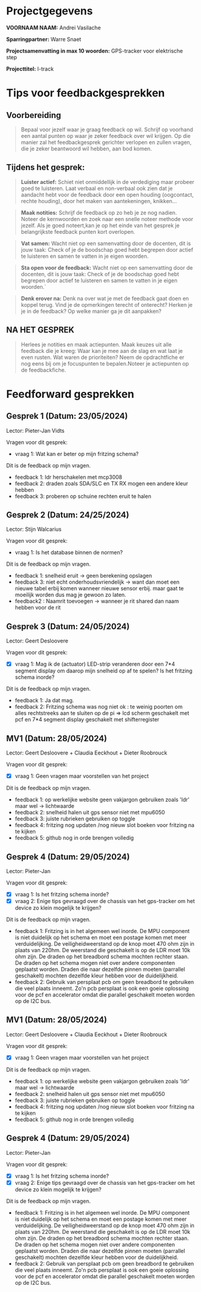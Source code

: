 # Projectgegevens

**VOORNAAM NAAM:** Andrei Vasilache

**Sparringpartner:** Warre Snaet

**Projectsamenvatting in max 10 woorden:** GPS-tracker voor elektrische step

**Projecttitel:** I-track

# Tips voor feedbackgesprekken

## Voorbereiding

> Bepaal voor jezelf waar je graag feedback op wil. Schrijf op voorhand een aantal punten op waar je zeker feedback over wil krijgen. Op die manier zal het feedbackgesprek gerichter verlopen en zullen vragen, die je zeker beantwoord wil hebben, aan bod komen.

## Tijdens het gesprek:

> **Luister actief:** Schiet niet onmiddellijk in de verdediging maar probeer goed te luisteren. Laat verbaal en non-verbaal ook zien dat je aandacht hebt voor de feedback door een open houding (oogcontact, rechte houding), door het maken van aantekeningen, knikken...

> **Maak notities:** Schrijf de feedback op zo heb je ze nog nadien. Noteer de kernwoorden en zoek naar een snelle noteer methode voor jezelf. Als je goed noteert,kan je op het einde van het gesprek je belangrijkste feedback punten kort overlopen.

> **Vat samen:** Wacht niet op een samenvatting door de docenten, dit is jouw taak: Check of je de boodschap goed hebt begrepen door actief te luisteren en samen te vatten in je eigen woorden.

> **Sta open voor de feedback:** Wacht niet op een samenvatting door de docenten, dit is jouw taak: Check of je de boodschap goed hebt begrepen door actief te luisteren en samen te vatten in je eigen woorden.`

> **Denk erover na:** Denk na over wat je met de feedback gaat doen en koppel terug. Vind je de opmerkingen terecht of onterecht? Herken je je in de feedback? Op welke manier ga je dit aanpakken?

## NA HET GESPREK

> Herlees je notities en maak actiepunten. Maak keuzes uit alle feedback die je kreeg: Waar kan je mee aan de slag en wat laat je even rusten. Wat waren de prioriteiten? Neem de opdrachtfiche er nog eens bij om je focuspunten te bepalen.Noteer je actiepunten op de feedbackfiche.

# Feedforward gesprekken

## Gesprek 1 (Datum: 23/05/2024)

Lector: Pieter-Jan Vidts

Vragen voor dit gesprek: 

- vraag 1: Wat kan er beter op mijn fritzing schema?

Dit is de feedback op mijn vragen.

- feedback 1: ldr herschakelen met mcp3008
- feedback 2: draden zoals SDA/SLC en TX RX mogen een andere kleur hebben
- feedback 3: proberen op schuine rechten eruit te halen



## Gesprek 2 (Datum: 24/25/2024)

Lector: Stijn Walcarius

Vragen voor dit gesprek:

- vraag 1: Is het database binnen de normen?

Dit is de feedback op mijn vragen.

- feedback 1: snelheid eruit -> geen berekening opslagen
- feedback 3: niet echt onderhoudsvriendelijk -> want dan moet een nieuwe tabel erbij komen wanneer nieuwe sensor erbij. maar gaat te moeilijk worden dus mag je gewoon zo laten. 
- feedback2 : Naamrit toevoegen -> wanneer je rit shared dan naam hebben voor de rit

## Gesprek 3 (Datum: 24/05/2024)

Lector: Geert Desloovere 

Vragen voor dit gesprek:

- [x] vraag 1:  Mag ik de (actuator) LED-strip veranderen door een 7*4 segment display om daarop mijn snelheid op af te spelen? Is het fritzing schema inorde?

Dit is de feedback op mijn vragen.

- feedback 1: Ja dat mag.
- feedback 2: Fritzing schema was nog niet ok : te weinig poorten om alles rechtstreeks aan te sluiten op de pi => lcd scherm geschakelt met pcf en 7*4 segment display geschakelt met shifterregister


## MV1 (Datum: 28/05/2024)

Lector: Geert Desloovere + Claudia Eeckhout + Dieter Roobrouck

Vragen voor dit gesprek:

- [x] vraag 1:  Geen vragen maar voorstellen van het project

Dit is de feedback op mijn vragen.

- feedback 1: op werkelijke website geen vakjargon gebruiken zoals  'ldr'  maar wel -> lichtwaarde
- feedback 2: snelheid halen uit gps sensor niet met mpu6050
- feedback 3: juiste rubrieken gebruiken op toggle 
- feedback 4: fritzing nog updaten /nog nieuw slot boeken voor fritzing na te kijken
- feedback 5: github nog in orde brengen volledig


## Gesprek 4 (Datum: 29/05/2024)

Lector: Pieter-Jan

Vragen voor dit gesprek:

- [x] vraag 1:  Is het fritzing schema inorde?
- [x] vraag 2:  Enige tips gevraagd over de chassis van het gps-tracker om het device zo klein mogelijk te krijgen?

Dit is de feedback op mijn vragen.

- feedback 1: Fritzing is in het algemeen wel inorde. De MPU component is niet duidelijk op het schema en moet een postage komen met meer verduidelijking. De veiligheidweerstand op de knop moet 470 ohm zijn in plaats van 220hm. De weerstand die geschakelt is op de LDR moet 10k ohm zijn. De draden op het breadbord schema mochten rechter staan. De draden op het schema mogen niet over andere componenten geplaatst worden. Draden die naar dezelfde pinnen moeten (parrallel geschakelt) mochten dezelfde kleur hebben voor de duidelijkheid.
- feedback 2: Gebruik van persplaat pcb om geen breadbord te gebruiken die veel plaats inneemt. Zo'n pcb persplaat is ook een goeie oplossing voor de  pcf en accelerator omdat die parallel geschakelt moeten worden op de I2C bus. 

## MV1 (Datum: 28/05/2024)

Lector: Geert Desloovere + Claudia Eeckhout + Dieter Roobrouck

Vragen voor dit gesprek:

- [x] vraag 1:  Geen vragen maar voorstellen van het project

Dit is de feedback op mijn vragen.

- feedback 1: op werkelijke website geen vakjargon gebruiken zoals  'ldr'  maar wel -> lichtwaarde
- feedback 2: snelheid halen uit gps sensor niet met mpu6050
- feedback 3: juiste rubrieken gebruiken op toggle 
- feedback 4: fritzing nog updaten /nog nieuw slot boeken voor fritzing na te kijken
- feedback 5: github nog in orde brengen volledig


## Gesprek 4 (Datum: 29/05/2024)

Lector: Pieter-Jan

Vragen voor dit gesprek:

- [x] vraag 1:  Is het fritzing schema inorde?
- [x] vraag 2:  Enige tips gevraagd over de chassis van het gps-tracker om het device zo klein mogelijk te krijgen?

Dit is de feedback op mijn vragen.

- feedback 1: Fritzing is in het algemeen wel inorde. De MPU component is niet duidelijk op het schema en moet een postage komen met meer verduidelijking. De veiligheidweerstand op de knop moet 470 ohm zijn in plaats van 220hm. De weerstand die geschakelt is op de LDR moet 10k ohm zijn. De draden op het breadbord schema mochten rechter staan. De draden op het schema mogen niet over andere componenten geplaatst worden. Draden die naar dezelfde pinnen moeten (parrallel geschakelt) mochten dezelfde kleur hebben voor de duidelijkheid.
- feedback 2: Gebruik van persplaat pcb om geen breadbord te gebruiken die veel plaats inneemt. Zo'n pcb persplaat is ook een goeie oplossing voor de  pcf en accelerator omdat die parallel geschakelt moeten worden op de I2C bus. 